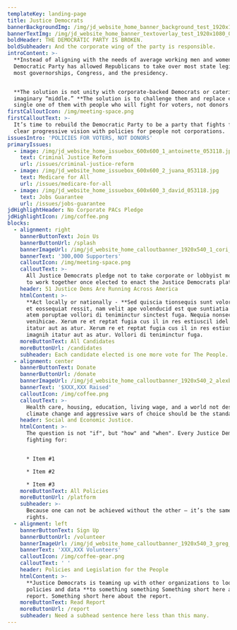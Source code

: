 ```yaml
---
templateKey: landing-page
title: Justice Democrats
bannerBackgroundImg: /img/jd_website_home_banner_background_test_1920x1080_052518.jpg
bannerTextImg: /img/jd_website_home_banner_textoverlay_test_1920x1080_052518.png
boldHeader: THE DEMOCRATIC PARTY IS BROKEN.
boldSubheader: And the corporate wing of the party is responsible.
introContent: >-
  **Instead of aligning with the needs of average working men and women,** the
  Democratic Party has allowed Republicans to take over most state legislatures,
  most governorships, Congress, and the presidency.


  **The solution is not unity with corporate-backed Democrats or catering to an
  imaginary “middle.” **The solution is to challenge them and replace every
  single one of them with people who will fight for voters, not donors.
firstCalloutIcon: /img/meeting-space.png
firstCalloutText: >-
  It’s time to rebuild the Democratic Party to be a party that fights for a
  clear progressive vision with policies for people not corporations.
issuesIntro: 'POLICIES FOR VOTERS, NOT DONORS'
primaryIssues:
  - image: /img/jd_website_home_issuebox_600x600_1_antoinette_053118.jpg
    text: Criminal Justice Reform
    url: /issues/criminal-justice-reform
  - image: /img/jd_website_home_issuebox_600x600_2_juana_053118.jpg
    text: Medicare for All
    url: /issues/medicare-for-all
  - image: /img/jd_website_home_issuebox_600x600_3_david_053118.jpg
    text: Jobs Guarantee
    url: /issues/jobs-guarantee
jdHighlightHeader: No Corporate PACs Pledge
jdHighlightIcon: /img/coffee.png
blocks:
  - alignment: right
    bannerButtonText: Join Us
    bannerButtonUrl: /splash
    bannerImageUrl: /img/jd_website_home_calloutbanner_1920x540_1_cori_053118.jpg
    bannerText: '300,000 Supporters'
    calloutIcon: /img/meeting-space.png
    calloutText: >-
      All Justice Democrats pledge not to take corporate or lobbyist money and
      to work together once elected to enact the Justice Democrats platform.
    header: 51 Justice Dems Are Running Across America
    htmlContent: >-
      **Act locally or nationally - **Sed quiscia tionsequis sunt voloritium vel
      et eossequiat ressit, nam velit ape volenducid est que suntiatia velliqu
      atem poruptae vollori di teniminctur sinctest fuga. Nequia nonsecae
      venihicae. Xerum re et reptat fugia cus il in res estiuscil idel imagnih
      itatur aut as atur. Xerum re et reptat fugia cus il in res estiuscil idel
      imagnih itatur aut as atur. Vollori di teniminctur fuga.
    moreButtonText: All Candidates
    moreButtonUrl: /candidates
    subheader: Each candidate elected is one more vote for The People.
  - alignment: center
    bannerButtonText: Donate
    bannerButtonUrl: /donate
    bannerImageUrl: /img/jd_website_home_calloutbanner_1920x540_2_alexbump_053118.jpg
    bannerText: '$XXX,XXX Raised'
    calloutIcon: /img/coffee.png
    calloutText: >-
      Health care, housing, education, living wage, and a world not destroyed by
      climate change and aggressive wars of choice should be the standard.
    header: Social and Economic Justice.
    htmlContent: >-
      The question is not "if", but "how" and "when". Every Justice Democrat is
      fighting for:


      * Item #1

      * Item #2

      * Item #3
    moreButtonText: All Policies
    moreButtonUrl: /platform
    subheader: >-
      Because one can not be achieved without the other — it’s the same  ght for
      rights.
  - alignment: left
    bannerButtonText: Sign Up
    bannerButtonUrl: /volunteer
    bannerImageUrl: /img/jd_website_home_calloutbanner_1920x540_3_greg_053118.jpg
    bannerText: 'XXX,XXX Volunteers'
    calloutIcon: /img/coffee-gear.png
    calloutText: ' '
    header: Policies and Legislation for the People
    htmlContent: >-
      **Justice Democrats is teaming up with other organizations to look into
      policies and data **to something something Something short here about the
      report. Something short here about the report.
    moreButtonText: Read Report
    moreButtonUrl: /report
    subheader: Need a subhead sentence here less than this many.
---
```


